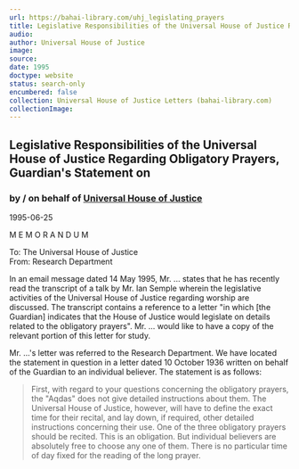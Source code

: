 ```yaml
---
url: https://bahai-library.com/uhj_legislating_prayers
title: Legislative Responsibilities of the Universal House of Justice Regarding Obligatory Prayers, Guardian's Statement on
audio: 
author: Universal House of Justice
image: 
source: 
date: 1995
doctype: website
status: search-only
encumbered: false
collection: Universal House of Justice Letters (bahai-library.com)
collectionImage: 
---
```



## Legislative Responsibilities of the Universal House of Justice Regarding Obligatory Prayers, Guardian's Statement on

### by / on behalf of [Universal House of Justice](https://bahai-library.com/author/Universal+House+of+Justice)

1995-06-25


M E M O R A N D U M

To: The Universal House of Justice    
From: Research Department

In an email message dated 14 May 1995, Mr. ... states that he has recently read the transcript of a talk by Mr. Ian Semple wherein the legislative activities of the Universal House of Justice regarding worship are discussed. The transcript contains a reference to a letter "in which \[the Guardian\] indicates that the House of Justice would legislate on details related to the obligatory prayers". Mr. ... would like to have a copy of the relevant portion of this letter for study.

Mr. ...'s letter was referred to the Research Department. We have located the statement in question in a letter dated 10 October 1936 written on behalf of the Guardian to an individual believer. The statement is as follows:

> First, with regard to your questions concerning the obligatory prayers, the "Aqdas" does not give detailed instructions about them. The Universal House of Justice, however, will have to define the exact time for their recital, and lay down, if required, other detailed instructions concerning their use. One of the three obligatory prayers should be recited. This is an obligation. But individual believers are absolutely free to choose any one of them. There is no particular time of day fixed for the reading of the long prayer.